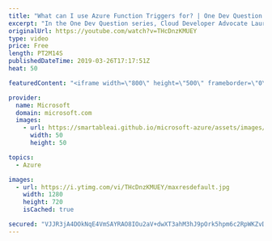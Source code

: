 ```yaml
---
title: "What can I use Azure Function Triggers for? | One Dev Question: Laurent Bugnion"
excerpt: "In the One Dev Question series, Cloud Developer Advocate Laurent Bugnion explains various development features of Azure. In this video, Laurent explains the value of Azure Function Triggers.   Get more information at: http://gslb.ch/63c-onedevquestion  Create your free Azure account today: https://aka.ms/TryAzure1"
originalUrl: https://youtube.com/watch?v=THcDnzKMUEY
type: video
price: Free
length: PT2M14S
publishedDateTime: 2019-03-26T17:17:51Z
heat: 50

featuredContent: "<iframe width=\"800\" height=\"500\" frameborder=\"0\" src=\"https://www.youtube.com/embed/THcDnzKMUEY\" allow=\"accelerometer; autoplay; encrypted-media; gyroscope; picture-in-picture\" allowfullscreen></iframe>"

provider:
  name: Microsoft
  domain: microsoft.com
  images:
    - url: https://smartableai.github.io/microsoft-azure/assets/images/organizations/microsoft.com-50x50.jpg
      width: 50
      height: 50

topics:
  - Azure

images:
  - url: https://i.ytimg.com/vi/THcDnzKMUEY/maxresdefault.jpg
    width: 1280
    height: 720
    isCached: true

secured: "VJJR3jA4DOkNqE4VmSAYRAO8IOu2aV+dwXT3ahM3hJ9pOrk5hpm6c2RpWKZvDlh9LPUvMSpHFROLrd63k5wjnRjgniN4lzD4rvzccM8uBlsgkDTqbZM7RMEcy8wg5J9t4K+5mwbvZ+lFFSq/DxQcDCzQGsfxpK/0s++ayYNG+Vv+DNLWJS0zG3LFxZhpKN0Mf6O1W/1DCuhP8RDwbgZ8cBPc2+YBFftc4wA8qMhPCIzRlY2z6F/3yQvb4H542mpjonG0jE1vlv+TvOi32m72iYpK0qnJwpws2JaV/fsDBjac3Ixyq6DRGt2iiJX1E+I3szykQIDti1AJjFV067hcmNl/T7V840oI0aIHXwm/ofW/Nbi9Y5x9KTtrz8DLOqhrEa79rsWmYKSK3X/n2CKdTUXmG4o88VZLJNq3xTeytkQ=;ppPh/NVMwqmuBN55Cjzftw=="
---
```


